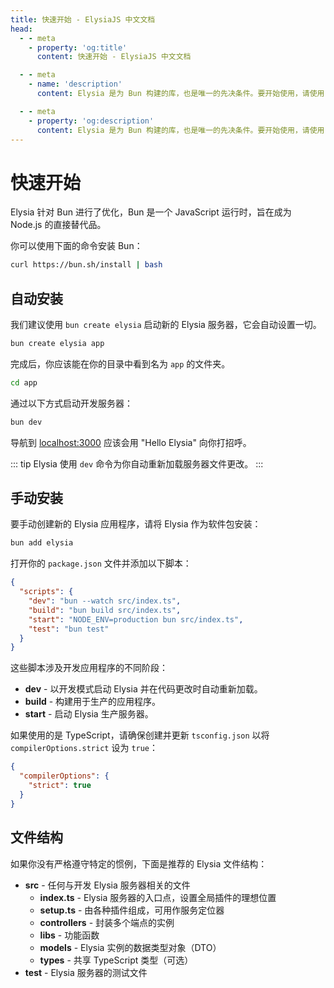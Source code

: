 ```yaml
---
title: 快速开始 - ElysiaJS 中文文档
head:
  - - meta
    - property: 'og:title'
      content: 快速开始 - ElysiaJS 中文文档

  - - meta
    - name: 'description'
      content: Elysia 是为 Bun 构建的库，也是唯一的先决条件。要开始使用，请使用 "bun create elysia hi-elysia" 启动一个新项目，并使用 "bun dev" 启动开发服务器。这就是快速启动或开始使用 ElysiaJS 所需的一切。

  - - meta
    - property: 'og:description'
      content: Elysia 是为 Bun 构建的库，也是唯一的先决条件。要开始使用，请使用 "bun create elysia hi-elysia" 启动一个新项目，并使用 "bun dev" 启动开发服务器。这就是快速启动或开始使用 ElysiaJS 所需的一切。
---
```


# 快速开始

Elysia 针对 Bun 进行了优化，Bun 是一个 JavaScript 运行时，旨在成为 Node.js 的直接替代品。

你可以使用下面的命令安装 Bun：

```bash
curl https://bun.sh/install | bash
```

## 自动安装

我们建议使用 `bun create elysia` 启动新的 Elysia 服务器，它会自动设置一切。

```bash
bun create elysia app
```

完成后，你应该能在你的目录中看到名为 `app` 的文件夹。

```bash
cd app
```

通过以下方式启动开发服务器：

```bash
bun dev
```

导航到 [localhost:3000](http://localhost:3000) 应该会用 "Hello Elysia" 向你打招呼。

::: tip
Elysia 使用 `dev` 命令为你自动重新加载服务器文件更改。
:::

## 手动安装

要手动创建新的 Elysia 应用程序，请将 Elysia 作为软件包安装：

```typescript
bun add elysia
```

打开你的 `package.json` 文件并添加以下脚本：

```json
{
  "scripts": {
    "dev": "bun --watch src/index.ts",
    "build": "bun build src/index.ts",
    "start": "NODE_ENV=production bun src/index.ts",
    "test": "bun test"
  }
}
```

这些脚本涉及开发应用程序的不同阶段：

- **dev** - 以开发模式启动 Elysia 并在代码更改时自动重新加载。
- **build** - 构建用于生产的应用程序。
- **start** - 启动 Elysia 生产服务器。

如果使用的是 TypeScript，请确保创建并更新 `tsconfig.json` 以将 `compilerOptions.strict` 设为 `true`：

```json
{
  "compilerOptions": {
    "strict": true
  }
}
```

## 文件结构

如果你没有严格遵守特定的惯例，下面是推荐的 Elysia 文件结构：

- **src** - 任何与开发 Elysia 服务器相关的文件
    - **index.ts** - Elysia 服务器的入口点，设置全局插件的理想位置
    - **setup.ts** - 由各种插件组成，可用作服务定位器
    - **controllers** - 封装多个端点的实例
    - **libs** - 功能函数
    - **models** - Elysia 实例的数据类型对象（DTO）
    - **types** - 共享 TypeScript 类型（可选）
- **test** - Elysia 服务器的测试文件

